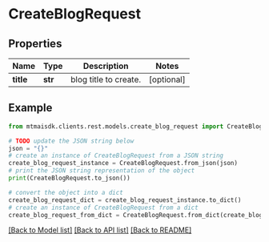 # CreateBlogRequest


## Properties

Name | Type | Description | Notes
------------ | ------------- | ------------- | -------------
**title** | **str** | blog title to create. | [optional] 

## Example

```python
from mtmaisdk.clients.rest.models.create_blog_request import CreateBlogRequest

# TODO update the JSON string below
json = "{}"
# create an instance of CreateBlogRequest from a JSON string
create_blog_request_instance = CreateBlogRequest.from_json(json)
# print the JSON string representation of the object
print(CreateBlogRequest.to_json())

# convert the object into a dict
create_blog_request_dict = create_blog_request_instance.to_dict()
# create an instance of CreateBlogRequest from a dict
create_blog_request_from_dict = CreateBlogRequest.from_dict(create_blog_request_dict)
```
[[Back to Model list]](../README.md#documentation-for-models) [[Back to API list]](../README.md#documentation-for-api-endpoints) [[Back to README]](../README.md)


